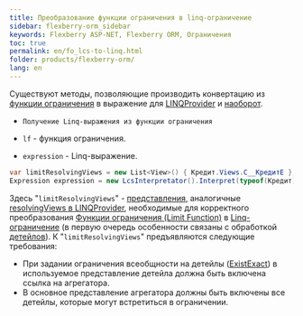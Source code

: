 ```yaml
---
title: Преобразование функции ограничения в linq-ограничение
sidebar: flexberry-orm_sidebar
keywords: Flexberry ASP-NET, Flexberry ORM, Ограничения
toc: true
permalink: en/fo_lcs-to-linq.html
folder: products/flexberry-orm/
lang: en
---
```


Существуют методы, позволяющие производить конвертацию из [функции ограничения](fo_limit-function.html) в выражение для [LINQProvider](fo_linq-provider.html) и [наоборот](fo_limitation.html).

* `Получение Linq-выражения из функции ограничения`

* `lf` - функция ограничения.

* `expression` - Linq-выражение.

```csharp
var limitResolvingViews = new List<View>() { Кредит.Views.C__КредитE }; 
Expression expression = new LcsInterpretator().Interpret(typeof(Кредит), lf, "x", limitResolvingViews);
```

Здесь "`limitResolvingViews`" - [представления](fd_view-definition.html), аналогичные [resolvingViews в LINQProvider](fo_linq-provider.html), необходимые для корректного преобразования [Функции ограничения (Limit Function)](fo_limit-function.html) в [Linq-ограничение](fo_linq-provider.html) (в первую очередь особенности связаны с обработкой [детейлов](fo_detail-associations-properties.html)). К "`limitResolvingViews`" предъявляются следующие требования:

* При задании ограничения всеобщности на детейлы ([ExistExact](fo_exist-exist-exact-exist-all-exist-all-exact.html)) в используемое представление детейла должна быть включена ссылка на агрегатора.
* В основное представление агрегатора должны быть включены все детейлы, которые могут встретиться в ограничении.
